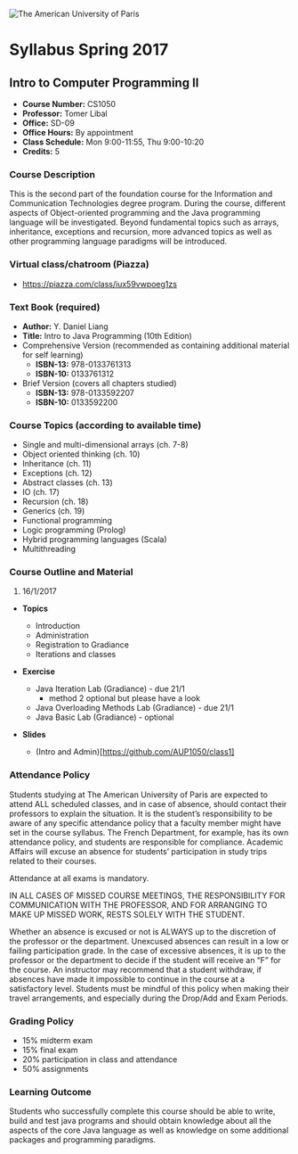 ![The American University of Paris](https://upload.wikimedia.org/wikipedia/en/4/4c/American_University_of_Paris.png)
# Syllabus Spring 2017
## Intro to Computer Programming II

* **Course Number:** CS1050
* **Professor:** Tomer Libal
* **Office:** SD-09
* **Office Hours:** By appointment
* **Class Schedule:** Mon 9:00-11:55, Thu 9:00-10:20
* **Credits:** 5

### Course Description

This is the second part of the foundation course for the Information and
Communication Technologies degree program.
During the course, different aspects of Object-oriented programming and
the Java programming language will be investigated. Beyond fundamental
topics such as arrays, inheritance, exceptions and recursion, more
advanced topics as well as other programming language paradigms will be
introduced.

### Virtual class/chatroom (Piazza)
 * https://piazza.com/class/iux59vwpoeg1zs

### Text Book (required)

 * **Author:**   Y. Daniel Liang
 * **Title:**    Intro to Java Programming (10th Edition)
  * Comprehensive Version (recommended as containing additional material
    for self learning)
    * **ISBN-13:** 978-0133761313
    * **ISBN-10:** 0133761312
  * Brief Version (covers all chapters studied)
    * **ISBN-13:** 978-0133592207
    * **ISBN-10:** 0133592200


### Course Topics (according to available time)

 * Single and multi-dimensional arrays (ch. 7-8)
 * Object oriented thinking (ch. 10)
 * Inheritance (ch. 11)
 * Exceptions (ch. 12)
 * Abstract classes (ch. 13)
 * IO (ch. 17)
 * Recursion (ch. 18)
 * Generics (ch. 19)
 * Functional programming
 * Logic programming (Prolog)
 * Hybrid programming languages (Scala)
 * Multithreading

### Course Outline and Material

1. 16/1/2017

  * **Topics**

    * Introduction
    * Administration
    * Registration to Gradiance
    * Iterations and classes

  * **Exercise**

    * Java Iteration Lab (Gradiance) - due 21/1
      * method 2 optional but please have a look
    * Java Overloading Methods Lab (Gradiance) - due 21/1
    * Java Basic Lab (Gradiance) - optional

  * **Slides**

    * (Intro and Admin)[https://github.com/AUP1050/class1]

### Attendance Policy
Students studying at The American University of Paris are expected to
attend ALL scheduled classes, and in case of absence, should contact
their professors to explain the situation. It is the student’s
responsibility to be aware of any specific attendance policy that a
faculty member might have set in the course syllabus. The French
Department, for example, has its own attendance policy, and students are
responsible for compliance. Academic Affairs will excuse an absence for
students’ participation in study trips related to their courses.

Attendance at all exams is mandatory.

IN ALL CASES OF MISSED COURSE MEETINGS, THE RESPONSIBILITY FOR
COMMUNICATION WITH THE PROFESSOR, AND FOR ARRANGING TO MAKE UP MISSED
WORK, RESTS SOLELY WITH THE STUDENT.

Whether an absence is excused or not is ALWAYS up to the discretion of
the professor or the department. Unexcused absences can result in a low
or failing participation grade. In the case of excessive absences, it is
up to the professor or the department to decide if the student will
receive an “F” for the course. An instructor may recommend that a
student withdraw, if absences have made it impossible to continue in the
course at a satisfactory level.
Students must be mindful of this policy when making their travel
arrangements, and especially during the Drop/Add and Exam Periods.

### Grading Policy
* 15% midterm exam
* 15% final exam
* 20% participation in class and attendance
* 50% assignments

### Learning Outcome
Students who successfully complete this course should be able to write,
build and test java programs and should obtain knowledge about all the
aspects of the core Java language as well as knowledge on some
additional packages and programming paradigms.
